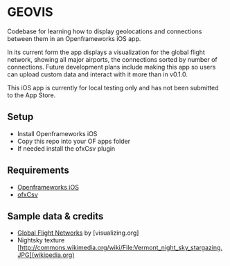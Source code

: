 # GEOVIS

Codebase for learning how to display geolocations and connections between them in an Openframeworks iOS app.

In its current form the app displays a visualization for the global flight network, showing all major airports, the connections sorted by number of connections. Future development plans include making this app so users can upload custom data and interact with it more than in v0.1.0.

This iOS app is currently for local testing only and has not been submitted to the App Store.

## Setup

* Install Openframeworks iOS
* Copy this repo into your OF apps folder
* If needed install the ofxCsv plugin

## Requirements

* [Openframeworks iOS](http://openframeworks.cc/download/)
* [ofxCsv](https://github.com/paulvollmer/ofxCsv)

## Sample data & credits

* [Global Flight Networks](http://www.visualizing.org/datasets/global-flights-network) by [visualizing.org]
* Nightsky texture [http://commons.wikimedia.org/wiki/File:Vermont_night_sky_stargazing.JPG](wikipedia.org)
